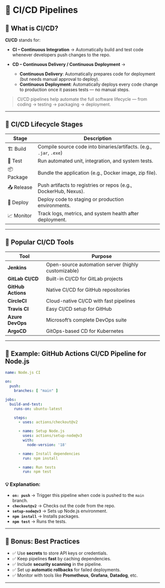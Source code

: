# 🚀 CI/CD Pipelines 

## 📌 What is CI/CD?

**CI/CD** stands for:

* **CI – Continuous Integration**
  → Automatically build and test code whenever developers push changes to the repo.

* **CD – Continuous Delivery / Continuous Deployment**
  →

  * **Continuous Delivery**: Automatically prepares code for deployment (but needs manual approval to deploy).
  * **Continuous Deployment**: Automatically deploys every code change to production once it passes tests — no manual steps.

> CI/CD pipelines help automate the full software lifecycle — from coding → testing → packaging → deployment.

---

## 🔁 CI/CD Lifecycle Stages

| Stage      | Description                                                         |
| ---------- | ------------------------------------------------------------------- |
| 🏗️ Build  | Compile source code into binaries/artifacts. (e.g., `.jar`, `.exe`) |
| 🧪 Test    | Run automated unit, integration, and system tests.                  |
| 📦 Package | Bundle the application (e.g., Docker image, zip file).              |
| 📤 Release | Push artifacts to registries or repos (e.g., DockerHub, Nexus).     |
| 🚀 Deploy  | Deploy code to staging or production environments.                  |
| 📈 Monitor | Track logs, metrics, and system health after deployment.            |

---

## 🧰 Popular CI/CD Tools

| Tool               | Purpose                                             |
| ------------------ | --------------------------------------------------- |
| **Jenkins**        | Open-source automation server (highly customizable) |
| **GitLab CI/CD**   | Built-in CI/CD for GitLab projects                  |
| **GitHub Actions** | Native CI/CD for GitHub repositories                |
| **CircleCI**       | Cloud-native CI/CD with fast pipelines              |
| **Travis CI**      | Easy CI/CD setup for GitHub                         |
| **Azure DevOps**   | Microsoft’s complete DevOps suite                   |
| **ArgoCD**         | GitOps-based CD for Kubernetes                      |

---

## 🧪 Example: GitHub Actions CI/CD Pipeline for Node.js

```yaml
name: Node.js CI

on:
  push:
    branches: [ "main" ]

jobs:
  build-and-test:
    runs-on: ubuntu-latest

    steps:
      - uses: actions/checkout@v2

      - name: Setup Node.js
        uses: actions/setup-node@v3
        with:
          node-version: '18'

      - name: Install dependencies
        run: npm install

      - name: Run tests
        run: npm test
```

### 💡 Explanation:

* **`on: push`** → Trigger this pipeline when code is pushed to the `main` branch.
* **`checkout@v2`** → Checks out the code from the repo.
* **`setup-node@v3`** → Sets up Node.js environment.
* **`npm install`** → Installs packages.
* **`npm test`** → Runs the tests.

---

## 🔐 Bonus: Best Practices

* ✅ Use **secrets** to store API keys or credentials.
* ✅ Keep pipelines **fast** by caching dependencies.
* ✅ Include **security scanning** in the pipeline.
* ✅ Set up **automatic rollbacks** for failed deployments.
* ✅ Monitor with tools like **Prometheus**, **Grafana**, **Datadog**, etc.

---
